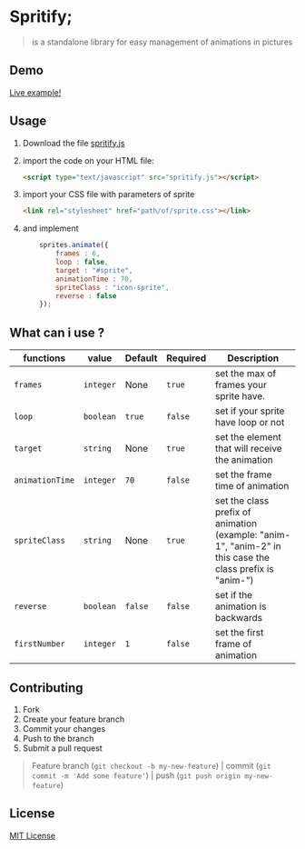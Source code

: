 # Spritify;

>is a standalone library for easy management of animations in pictures

## Demo

[Live example!](http://jeffersonmourak.com/demos/spritify/)

## Usage

1. Download the file [spritify.js](https://github.com/jeffersonmourak/spritify/archive/master.zip)

2. import the code on your HTML file:

    ```html
    <script type="text/javascript" src="spritify.js"></script> 
    ```

3. import your CSS file with parameters of sprite

    ```html
    <link rel="stylesheet" href="path/of/sprite.css"></link> 
    ```
4. and implement

    ```javascript
        sprites.animate({
            frames : 6,
            loop : false,
            target : "#sprite",
            animationTime : 70,
            spriteClass : "icon-sprite",
            reverse : false
        }); 
    ```
## What can i use ?

functions         | value           | Default      | Required     | Description|
---               | ---             | ---          | ---          | ---          |
`frames`          | `integer`       | None         | `true`       | set the max of frames your sprite have.|
`loop`            | `boolean`       | `true`       | `false`      | set if your sprite have loop or not|
`target`          | `string`        | None         | `true`       | set the element that will receive the animation|
`animationTime`   | `integer`       | `70`         | `false`      | set the frame time of animation|
`spriteClass`     | `string`        | None         | `true`       | set the class prefix of animation (example: "anim-1", "anim-2" in this case the class prefix is "anim-")|
`reverse`         | `boolean`       | `false`      | `false`      | set if the animation is backwards|
`firstNumber`     | `integer`       | `1`          | `false`      | set the first frame of animation|


## Contributing

1. Fork
2. Create your feature branch
3. Commit your changes
4. Push to the branch
5. Submit a pull request

>Feature branch (`git checkout -b my-new-feature`) | commit (`git commit -m 'Add some feature'`) | push (`git push origin my-new-feature`)
## License

[MIT License](http://opensource.org/licenses/MIT)
